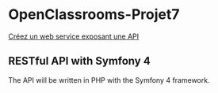# OpenClassrooms-Projet7

[Créez un web service exposant une API](https://openclassrooms.com/projects/creez-un-web-service-exposant-une-api)

## RESTful API with Symfony 4

The API will be written in PHP with the Symfony 4 framework.